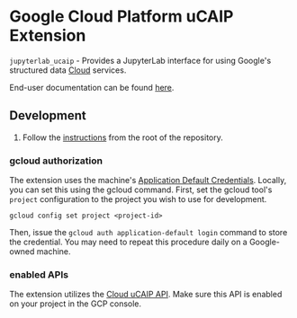 # Google Cloud Platform uCAIP Extension

`jupyterlab_ucaip` - Provides a JupyterLab interface for using Google's structured data [Cloud](https://cloud.google.com/ai-platform-unified) services.

End-user documentation can be found [here](https://cloud.google.com/ai-platform-unified/docs).

## Development

1. Follow the [instructions](../#Development) from the root of the repository.

### gcloud authorization

The extension uses the machine's
[Application Default Credentials](https://cloud.google.com/docs/authentication/production).
Locally, you can set this using the gcloud command. First, set the gcloud tool's
`project` configuration to the project you wish to use for development.

`gcloud config set project <project-id>`

Then, issue the `gcloud auth application-default login` command to store the
credential. You may need to repeat this procedure daily on a Google-owned
machine.

### enabled APIs

The extension utilizes the [Cloud uCAIP API](https://cloud.google.com/ai-platform-unified). Make sure this API is enabled on your project in the GCP console.
